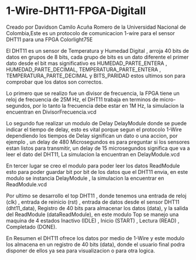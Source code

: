 # 1-Wire-DHT11-FPGA-DigitaII
Creado por Davidson Camilo Acuña Romero de la Universidad Nacional de Colombia,Este es un protocolo de comunicacion 1-wire para el sensor DHT11 para una FPGA Colorlight75E

El DHT11 es un sensor de Temperatura y Humedad Digital , arroja 40 bits de datos en grupos de 8 bits, cada grupo de bits es un dato diferente el primer dato desde el bit mas significativo es HUMEDAD_PARTE_ENTERA , HUMEDAD_PARTE_DECIMAL, TEMPERATURA_PARTE_ENTERA , TEMPERATURA_PARTE_DECIMAL y BITS_PARIDAD estos ultimos son para comprobar que los datos son correctos.

Lo primero que se realizo fue un divisor de frecuencia, la FPGA tiene un reloj de frecuencia de 25M Hz, el DHT11 trabaja en terminos de micro-segundos, por lo tanto la frecuencia debe estar en 1M Hz, la simulacion la encuentran en DivisorFrecuencia.vcd 

Lo segundo fue realizar un modulo de Delay DelayModule donde se puede indicar el tiempo de delay, esto es vital porque segun el protocolo 1-Wire dependiendo los tiempos de Delay significan un dato o una accion, por ejemplo , un delay de 480 Microsegundos es para preguntar si los sensores estan listos para transmitir, un delay de 15 microsegundos significa que va a leer el dato del DHT11, La simulacion la encuentran en DelayModule.vcd

En tercer lugar se creo el modulo para poder leer los datos ReadModule esto para poder guardar bit por bit de los datos que el DHT11 envia, en este modulo se instancia DelayModule , la simulacion la encuentrar en ReadModule.vcd

Por ultimo se desarrollo el top DHT11 , donde tenemos una entrada de reloj (clk) , entrada de reinicio (rst) , entrada de datos desde el sensor DHT11 (dht11_data), Registro de 40 bits para almacenar los datos (data), y la salida del ReadModule (dataReadModule), en este modulo Top se manejo una maquina de 4 estados Inactivo (IDLE) , Inicio (START) , Lectura (READ) , Completado (DONE).

En Resumen el DHT11 ofrece los datos por medio de 1-Wire y este modulo los almacena en un registro de 40 bits (data), donde el usuario final podra disponer de ellos ya sea para visualizacion o para otra logica.
